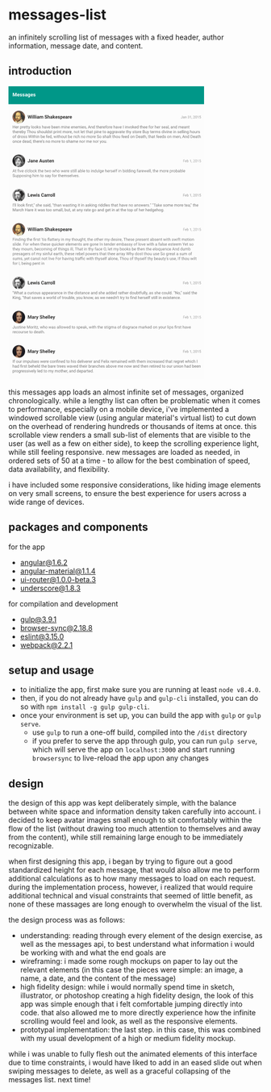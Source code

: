 # messages-list
an infinitely scrolling list of messages with a fixed header, author information, message date, and content.

## introduction
![gif of messages list and features](./messages-app-responsive.gif)

this messages app loads an almost infinite set of messages, organized chronologically.
while a lengthy list can often be problematic when it comes to performance, especially on a mobile device, i've implemented a windowed scrollable view (using angular material's virtual list) to cut down on the overhead of rendering hundreds or thousands of items at once.
this scrollable view renders a small sub-list of elements that are visible to the user (as well as a few on either side), to keep the scrolling experience light, while still feeling responsive.
new messages are loaded as needed, in ordered sets of 50 at a time - to allow for the best combination of speed, data availability, and flexibility.

i have included some responsive considerations, like hiding image elements on very small screens, to ensure the best experience for users across a wide range of devices.

## packages and components
for the app
* angular@1.6.2
* angular-material@1.1.4
* ui-router@1.0.0-beta.3
* underscore@1.8.3

for compilation and development
* gulp@3.9.1
* browser-sync@2.18.8
* eslint@3.15.0
* webpack@2.2.1

## setup and usage
* to initialize the app, first make sure you are running at least `node v8.4.0`.
* then, if you do not already have `gulp` and `gulp-cli` installed, you can do so with `npm install -g gulp gulp-cli`.
* once your environment is set up, you can build the app with `gulp` or `gulp serve`.
  * use `gulp` to run a one-off build, compiled into the `/dist` directory
  * if you prefer to serve the app through gulp, you can run `gulp serve`, which will serve the app on `localhost:3000` and start running `browsersync` to live-reload the app upon any changes

## design
the design of this app was kept deliberately simple, with the balance between white space and information density taken carefully into account. i decided to keep avatar images small enough to sit comfortably within the flow of the list (without drawing too much attention to themselves and away from the content), while still remaining large enough to be immediately recognizable.

when first designing this app, i began by trying to figure out a good standardized height for each message, that would also allow me to perform additional calculations as to how many messages to load on each request. during the implementation process, however, i realized that would require additional technical and visual constraints that seemed of little benefit, as none of these massages are long enough to overwhelm the visual of the list.

the design process was as follows:
* understanding: reading through every element of the design exercise, as well as the messages api, to best understand what information i would be working with and what the end goals are
* wireframing: i made some rough mockups on paper to lay out the relevant elements (in this case the pieces were simple: an image, a name, a date, and the content of the message)
* high fidelity design: while i would normally spend time in sketch, illustrator, or photoshop creating a high fidelity design, the look of this app was simple enough that i felt comfortable jumping directly into code. that also allowed me to more directly experience how the infinite scrolling would feel and look, as well as the responsive elements.
* prototypal implementation: the last step. in this case, this was combined with my usual development of a high or medium fidelity mockup.

while i was unable to fully flesh out the animated elements of this interface due to time constraints, i would have liked to add in an eased slide out when swiping messages to delete, as well as a graceful collapsing of the messages list. next time!
